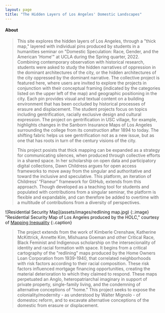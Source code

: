 ```yaml
---
layout: page
title: "The Hidden Layers of Los Angeles' Domestic Landscapes"
---
```


#### About
> This site explores the hidden layers of Los Angeles, through a "thick map," layered with individual pins produced by students in a humanities seminar on "Domestic Speculation: Race, Gender, and the American 'Home'" at UCLA during the Spring quarter, 2022. Combining contemporary observation with historical research, students were asked to study the hidden narratives of oppression in the dominant architectures of the city, or the hidden architectures of the city oppressed by the dominant narrative. The collective project is featured here, where users are invited to explore the projects in conjunction with their conceptual framing (indicated by the categories listed on the upper left of the map) and geographic positioning in the city. Each pin provides visual and textual content on a building environment that has been occluded by historical processes of erasure and displacement. The student projects focus on topics including gentrification, racially exclusive design and cultural expression. The project on gentrification in USC village, for example, highlights changes in the Sanborn Insurance Maps of Los Angeles surrounding the college from its construction after 1894 to today. The shifting fabric helps us see gentrification not as a new issue, but as one that has roots in turn of the century visions of the city.
> 
> This project posists that thick mapping can be expanded as a strategy for communicating silences, when produced through collective efforts in a shared space. In her scholarship on open data and participatory digital collections, Dawn Childress argues for open access frameworks to move away from the singular and authoritative and toward the inclusive and speculative. This platform, an iteration of Childress’ “Flaneur” framework for GitHub, extends from this approach. Though developed as a teaching tool for students and populated with contributions from a singular seminar, the platform is flexible and expandable, and can therefore be added to overtime with a multitude of contributions from a diversity of perspectives. 
> 
![Residential Security Map](assets/images/redlining map.jpg)
{:.image}
"Residential Security Map of Los Angeles produced by the HOLC," courtesy of [Mapping Inequality](https://dsl.richmond.edu/panorama/redlining/#loc=10/34.005/-118.529&city=los-angeles-ca)
{:.caption}

> The project extends from the work of Kimberle Crenshaw, Katherine McKittrick, Annette Kim, Mishuana Goeman and other Critical Race, Black Feminist and Indigenous scholarship on the intersecionality of identity and racial formation with space. It begins from a critical cartography of the "redlining" maps produced by the Home Owners Loan Corporation from 1939-1940, that correlated neighborhoods with risk factors according to their racial composition. These risk factors influenced mortgage financing opportunities, creating the material deterioration to which they claimed to respond. These maps perpetuated an Anglo, heteropatriarchal imaginary in support of private property, single-family living, and the condemning of alternative conceptions of "home." This project seeks to expose the coloniality/modernity - as understood by Walter Mignolo - of domestoc reform, and to excavate alternative conceptions of the domestic from erasure or displacement.

